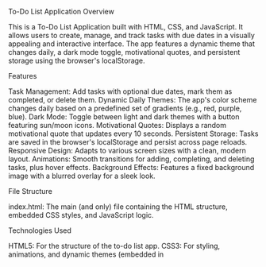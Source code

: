 To-Do List Application
Overview

This is a To-Do List Application built with HTML, CSS, and JavaScript. It allows users to create, manage, and track tasks with due dates in a visually appealing and interactive interface. The app features a dynamic theme that changes daily, a dark mode toggle, motivational quotes, and persistent storage using the browser's localStorage.

Features

Task Management: Add tasks with optional due dates, mark them as completed, or delete them.
Dynamic Daily Themes: The app's color scheme changes daily based on a predefined set of gradients (e.g., red, purple, blue).
Dark Mode: Toggle between light and dark themes with a button featuring sun/moon icons.
Motivational Quotes: Displays a random motivational quote that updates every 10 seconds.
Persistent Storage: Tasks are saved in the browser's localStorage and persist across page reloads.
Responsive Design: Adapts to various screen sizes with a clean, modern layout.
Animations: Smooth transitions for adding, completing, and deleting tasks, plus hover effects.
Background Effects: Features a fixed background image with a blurred overlay for a sleek look.

File Structure

index.html: The main (and only) file containing the HTML structure, embedded CSS styles, and JavaScript logic.

Technologies Used

HTML5: For the structure of the to-do list app.
CSS3: For styling, animations, and dynamic themes (embedded in <style> tags).
JavaScript: For task management, theme switching, and local storage (embedded in <script> tags).
Unsplash Images: Uses external background images for the body and header.

How It Works

Task Creation:
Enter a task in the text input and optionally select a due date.
Click "Add Task" or press Enter to add it to the list.
Task Interaction:
Check the box to mark a task as completed (strikes through the text).
Click the trash icon to delete a task with a smooth slide-out animation.

Theme Management:

The app sets a daily theme based on the day of the week (0-6).
Toggle between light and dark modes using the top-right button.

Motivation:

A random quote from a predefined list appears in the header and refreshes every 10 seconds.

Persistence:

Tasks are saved to localStorage whenever a task is added, completed, or deleted.

